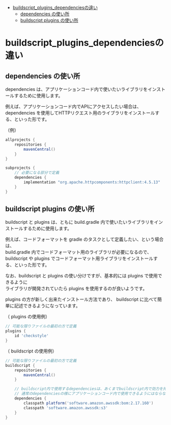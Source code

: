 - [buildscript\_plugins\_dependenciesの違い](#buildscript_plugins_dependenciesの違い)
  - [dependencies の使い所](#dependencies-の使い所)
  - [buildscript plugins の使い所](#buildscript-plugins-の使い所)


# buildscript_plugins_dependenciesの違い

## dependencies の使い所

dependencies は、アプリケーションコード内で使いたいライブラリをインストールするために使用します。

例えば、アプリケーションコード内でAPIにアクセスしたい場合は、  
dependencies を使用してHTTPリクエスト用のライブラリをインストールする、といった形です。

（例）

```gradle
allprojects {
    repositories {
        mavenCentral()
    }
}

subprojects {
    // 必要になる部分で定義
    dependencies {
        implementation "org.apache.httpcomponents:httpclient:4.5.13"
    }
}
```


## buildscript plugins の使い所

buildscript と plugins は、ともに build.gradle 内で使いたいライブラリをインストールするために使用します。

例えば、コードフォーマットを gradle のタスクとして定義したい、という場合は、  
build.gradle 内でコードフォーマット用のライブラリが必要になるので、  
buildscript や plugins でコードフォーマット用ライブラリをインストールする、といった形です。

なお、buildscript と plugins の使い分けですが、基本的には plugins で使用できるように  
ライブラリが開発されていたら plugins を使用するのが良いようです。

plugins の方が新しく出来たインストール方法であり、 buildscript に比べて簡単に記述できるようになっています。

（ plugins の使用例）

```gradle
// 可能な限りファイルの最初の方で定義
plugins {
    id 'checkstyle'
}
```

（ buildscript の使用例）

```gradle
// 可能な限りファイルの最初の方で定義
buildscript {
    repositories {
        mavenCentral()
    }

    // buildscript内で使用するdependenciesは、あくまでbuildscript内で効力を持つものであり、
    // 通常のdependenciesの様にアプリケーションコード内で使用できるようにはならない
    dependencies {
        classpath platform('software.amazon.awssdk:bom:2.17.160')
        classpath 'software.amazon.awssdk:s3'
    }
}
```



